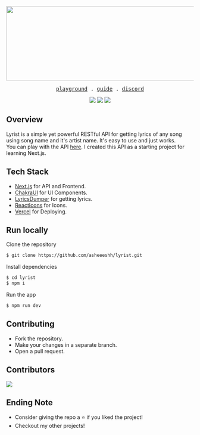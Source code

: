 <div align="center">
  <img align="center" src="https://i.imgur.com/Q6VxcWl.png" width="600px" height="200px"/>
  <samp>
    <p>
        <a href="https://lyrist.now.sh/">playground</a> .
        <a href="https://lyrist.now.sh/guide/">guide</a> .
        <a href="">discord</a>
    </p>
  </samp>
  <img src="https://api.visitorbadge.io/api/VisitorHit?user=asheeeshh&repo=lyrist&countColor=%2337d67a" />
  <img src="https://img.shields.io/github/license/asheeeshh/lyrist?color=%2337d67a&style=for-the-badge" />
  <img src="https://vercelbadge.vercel.app/api/asheeeshh/lyrist?style=for-the-badge&color=%2337d67a" />
</div>

## Overview
Lyrist is a simple yet powerful RESTful API for getting lyrics of any song using song name and it's artist name. It's easy to use and just works.</br>
You can play with the API <a href="https://lyrist.now.sh/">here</a>. I created this API as a starting project for learning Next.js.

## Tech Stack
- [Next.js](https://nextjs.org/) for API and Frontend.
- [ChakraUI](https://chakra-ui.com/) for UI Components.
- [LyricsDumper](https://www.npmjs.com/package/lyrics-dumper) for getting lyrics.
- [ReactIcons](https://react-icons.github.io/react-icons/) for Icons.
- [Vercel](https://vercel.app/) for Deploying.

## Run locally

Clone the repository
```bash
$ git clone https://github.com/asheeeshh/lyrist.git
```
Install dependencies
```bash
$ cd lyrist
$ npm i
```
Run the app
```bash
$ npm run dev
```

## Contributing

- Fork the repository.
- Make your changes in a separate branch.
- Open a pull request.

## Contributors

<a href="https://github.com/asheeeshh/lyrist/graphs/contributors">
  <img src="https://stg.contrib.rocks/image?repo=asheeeshh/lyrist" />
</a>

## Ending Note
- Consider giving the repo a ⭐ if you liked the project!
- Checkout my other projects!
